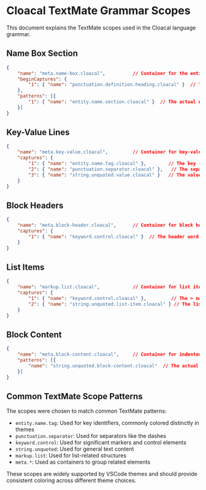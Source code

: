 # Cloacal TextMate Grammar Scopes

This document explains the TextMate scopes used in the Cloacal language grammar.

## Name Box Section
```json
{
    "name": "meta.name-box.cloacal",          // Container for the entire name box
    "beginCaptures": {
        "1": { "name": "punctuation.definition.heading.cloacal" }  // The +---+ border
    },
    "patterns": [{
        "1": { "name": "entity.name.section.cloacal" }  // The actual name between pipes
    }]
}
```

## Key-Value Lines
```json
{
    "name": "meta.key-value.cloacal",         // Container for key-value pairs
    "captures": {
        "1": { "name": "entity.name.tag.cloacal" },        // The key (e.g., "age", "species")
        "2": { "name": "punctuation.separator.cloacal" },   // The separator (---)
        "3": { "name": "string.unquoted.value.cloacal" }   // The value after the separator
    }
}
```

## Block Headers
```json
{
    "name": "meta.block-header.cloacal",      // Container for block headers
    "captures": {
        "1": { "name": "keyword.control.cloacal" }  // The header word (e.g., "description")
    }
}
```

## List Items
```json
{
    "name": "markup.list.cloacal",            // Container for list items
    "captures": {
        "1": { "name": "keyword.control.cloacal" },         // The > marker
        "2": { "name": "string.unquoted.list-item.cloacal" } // The list item text
    }
}
```

## Block Content
```json
{
    "name": "meta.block-content.cloacal",     // Container for indented block content
    "patterns": [{
        "name": "string.unquoted.block-content.cloacal"  // The actual content text
    }]
}
```

## Common TextMate Scope Patterns

The scopes were chosen to match common TextMate patterns:

- `entity.name.tag`: Used for key identifiers, commonly colored distinctly in themes
- `punctuation.separator`: Used for separators like the dashes
- `keyword.control`: Used for significant markers and control elements
- `string.unquoted`: Used for general text content
- `markup.list`: Used for list-related structures
- `meta.*`: Used as containers to group related elements

These scopes are widely supported by VSCode themes and should provide consistent coloring across different theme choices.

